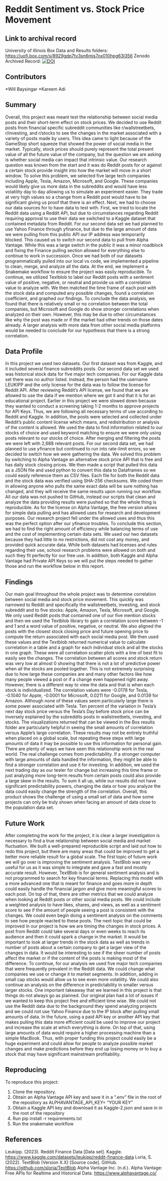 # Reddit Sentiment vs. Stock Price Movement
## Link to archival record
University of Illinois Box Data and Results folders: https://uofi.box.com/s/8929gdp7tv3sn6mjs7ox010hpg63l356
Zenodo Archived Record:
[![DOI](https://zenodo.org/badge/DOI/10.5281/zenodo.15367306.svg)](https://doi.org/10.5281/zenodo.15367306)
## Contributors
*Will Baysingar
*Kareem Adi
## Summary
Overall, this project was meant test the relationship between social media posts and their short-term effect on stock prices. We decided to use Reddit posts from financial specific subreddit communities like r/wallstreetbets, r/investing, and r/stocks to see the changes in the market associated with a variety of posts made by users. This idea came to light because of the GameStop short squeeze that showed the power of social media in the market. Typically, stock prices should purely represent the total present value of all the future value of the company, but the question we are asking is whether social media can impact that intrinsic value. Our research question was known from the start and it was do Reddit posts for or against a certain stock provide insight into how the market will move in a short window. To solve this problem, we selected five large tech companies including Apple, Tesla, Amazon, Microsoft, and Google. These companies would likely give us more data in the subreddits and would have less volatility day to day allowing us to simulate an experiment easier. They trade at very high values so a change from a Reddit post would have to be significant giving us proof that there is an effect.
Next, we had to choose our data sources for to have data to test with. First, we tried to locate the Reddit data using a Reddit API, but due to circumstances regarding Reddit requiring approval to use their data we switched to a Kaggle dataset that contained metadata from Reddit. For our second data set we had planned to use Yahoo Finance through yfinance, but due to the large amount of data we were pulling from this public API our IP address was temporarily blocked. This caused us to switch our second data to pull from Alpha Vantage. While this was a large switch in the public it was a minor roadblock and fixing the Finance pulling section allowed for everything else to continue to work in succession. Once we had both of our datasets programmatically pulled into our local vs code, we implemented a pipeline to clean, merge, and analyze all the data. At the end, we implement a Snakemake workflow to ensure the project was easily reproducible. To continue, we utilized Textblob to label our Reddit posts with a sentiment value of positive, negative, or neutral and provide us with a correlation value to analyze with. We then matched the time frame of each post with the stock data and computed any possible changes, found a correlation coefficient, and graphed our findings.
To conclude the data analysis, we found that there is relatively small or no correlation between the total companies, but Microsoft and Google do show stronger correlations when analyzed on their own. However, this may be due to other circumstances like why the post was made or if the market had other trends on those dates already. A larger analysis with more data from other social media platforms would be needed to conclude for our hypothesis that there is a strong correlation.
## Data Profile 
In this project we used two datasets. Our first dataset was from Kaggle, and it included several finance subreddits posts. Our second data set we used was historical stock data for five major tech companies. For our Kaggle data set there was no author listed. Instead, the person had the username LEUKIPP and the only license for the data was to follow the license for Reddit API. After reviewing Reddit’s API license, we found that we are allowed to use the data if we mention where we got it and that it is for an educational project. Earlier in this project we were slowed down because they wanted to conduct a screening taking 1-2 months to approve projects for API Keys. Thus, we are following all necessary terms of use according to Reddit and Kaggle. In addition, the posts were selected and collected under Reddit’s public content license which means, and redistribution or analysis of the content is allowed. We used the data to find information related to our stocks of choice and used keyword matching to ensure we were only using posts relevant to our stocks of choice. After merging and filtering the posts we were left with 2,688 relevant posts.
For our second data set, we had planned to use yfinance but continued to run into rate-limit errors, so we decided to switch how we were gathering the data. We solved this problem by switching to Alpha Vantage an alternative stock price API that is free and has daily stock closing prices. We then made a script that pulled this data as a JSON file and used python to convert this data to Dataframes so we could easily reference them as CSV files. Each file for both the Reddit data and the stock data was verified using SHA-256 checksums. We coded them in allowing anyone who pulls the same exact data will be sure nothing has changed, and they will receive the same results upon running our workflow. All our data was not pushed to GitHub, instead our scripts that clean and analyze the data providing results were pushed so that the whole thing is reproducible. As for the license on Alpha Vantage, the free version allows for simple data pulling and has allowed uses for research and development purposes. Our research project fell under the allowed uses and thus this was the perfect option after our yfinance troubles. To conclude this section, we had to find the right amount of efficiency while balancing terms of use and the cost of implementing certain data sets. We used our two datasets because they had little to no restrictions, did not cost any money, and provided quick accurate data. While both datasets had licenses and rules regarding their use, school research problems were allowed on both and such they fit perfectly for our free use. In addition, both Kaggle and Alpha Vantage had Private API Keys so we will put the steps needed to gather those and run the workflow below in this report.
## Findings
Our main goal throughout the whole project was to determine correlation between social media and stock price movement. This quickly was narrowed to Reddit and specifically the wallstreetbets, investing, and stock subreddit and to five stocks: Apple, Amazon, Tesla, Microsoft, and Google. We only used Reddit posts that contained one of our five mention stocks and then we used the Textblob library to gain a correlation score between -1 and 1 and a word value of positive, negative, or neutral. We also aligned the posts with the closest stock closing price and future opening price to compute the return associated with each social media post. We then used these values and the Textblob returned numerical value to calculate correlation in a table and a graph for each individual stock and all the stocks in one graph. These were all correlation scatter plots with a line of best fit to easily see the changes. The correlation between all scores and stock return was very low at almost 0 showing that there is not a lot of predictive power when all the stocks are pooled together. This is not extremely surprising due to how large these companies are and many other factors like how many people viewed a post or if a change even happened right away. However, there is a different way to view the data and that is when each stock is individualized. The correlation values were -0.0178 for Tesla, -0.1040 for Apple, -0.0001 for Microsoft, 0.0211 for Google, and 0.0139 for Amazon. Although none of these values seem particularly large there is some power associated with Tesla. Ten percent of the variation in Tesla’s next day stock price versus the Tesla’s Day before stock price can be inversely explained by the subreddits posts in wallstreetbets, investing, and stocks. The visualizations returned that can be viewed in the Box results folder are particularly helpful in seeing the small amounts of correlation versus Apple’s large correlation. These results may not be entirely truthful when placed on a global scale, but repeating these steps with large amounts of data it may be possible to use this information for personal gain. There are plenty of ways we have seen this relationship work in the real world. The real challenge comes from predictability. If a stronger computer with large amounts of data handled the information, they might be able to find a stronger correlation and use it for investing. In addition, we used the next trading day as our tester for change but increasing this time frame or just analyzing more long-term results from certain posts could also provide a large skew in the results. To sum it all up, while our results did not have significant predictability powers, changing the data or how you analyze the data could easily change the strength of the correlation. Overall, this product shows the challenge of using a small set of data and how some projects can only be truly shown when facing an amount of data close to the population data set.
## Future Work
After completing the work for the project, it is clear a larger investigation is necessary to find a true relationship between social media and market fluctuation. We built a well-prepared reproducible script and laid out how to redo this project, but there are many areas that could be improved to get a better more reliable result for a global scale. The first topic of future work we will go over is improving the sentiment analysis. TextBlob was very useful for us as it was simple to integrate and gave a fast and mostly accurate result. However, TextBlob is for general sentiment analysis and is not programmed to search for key financial terms. Replacing this model with a more advanced one that is meant for finance and goes more in depth could easily handle the financial jargon and give more meaningful scores to each post. On top of that, there are other metrics that we could analyze when looking at Reddit posts or other social media posts. We could include a weighted analysis to have likes, shares, and views, as well as a sentiment score to see if the amount of people seeing a post is consistent with the changes. We could even begin doing a sentiment analysis on the comments to see how people reacted to these posts. The next topic that could be improved in our project is how we are timing the changes in stock prices. A post from Reddit could take several days or even weeks to reach its audience and then it could spark a change in the market. It would be important to look at larger trends in the stock data as well as trends in number of posts about a certain company to get a larger view of the changes in data. It would be interesting to see if the sheer number of posts affect the market or if the content of the posts is making most of the difference. To continue, for our analysis we used five major tech companies that were frequently prevalent in the Reddit data. We could change what companies we use or change it to market segments. In addition, adding in small cap stocks would allow us to see even more volatility. We could also continue an analysis on the difference in predictability in smaller versus larger stocks.
One important takeaway that we learned in this project is that things do not always go as planned. Our original plan had a lot of issues if we wanted to keep this project free and efficient time wise. We could not use the Reddit data due to the background they spend analyzing projects and we could not use Yahoo Finance due to the IP block after pulling small amounts of data. In the future, using a paid API key or another API key that makes pulling this data more efficient could be used to improve our project and increase the scale at which everything is done. On top of that, using large amounts of data would require a higher processing machine than a simple MacBook. Thus, with proper funding this project could easily be a huge experiment and could allow for people to analyze possible market changes and make predictions before they end up losing money or to buy a stock that may have significant mainstream profitability.
## Reproducing
To reproduce this project:
1. Clone the repository.
2. Obtain an Alpha Vantage API key and save it in a “.env” file in the root of the repository as ALPHAVANTAGE_API_KEY= “YOUR KEY”
3. Obtain a Kaggle API key and download it as Kaggle-2.json and save in in the root of the repository
4. Run pip install -r requirements.txt
5. Run the snakemake workflow
## References
Leukipp. (2023). Reddit Finance Data [Data set]. Kaggle. https://www.kaggle.com/datasets/leukipp/reddit-finance-data
Loria, S. (2022). TextBlob (Version X.X) [Source code]. GitHub. https://github.com/sloria/TextBlob
Alpha Vantage Inc. (n.d.). Alpha Vantage: Free APIs for Realtime and Historical Data. https://www.alphavantage.co/



